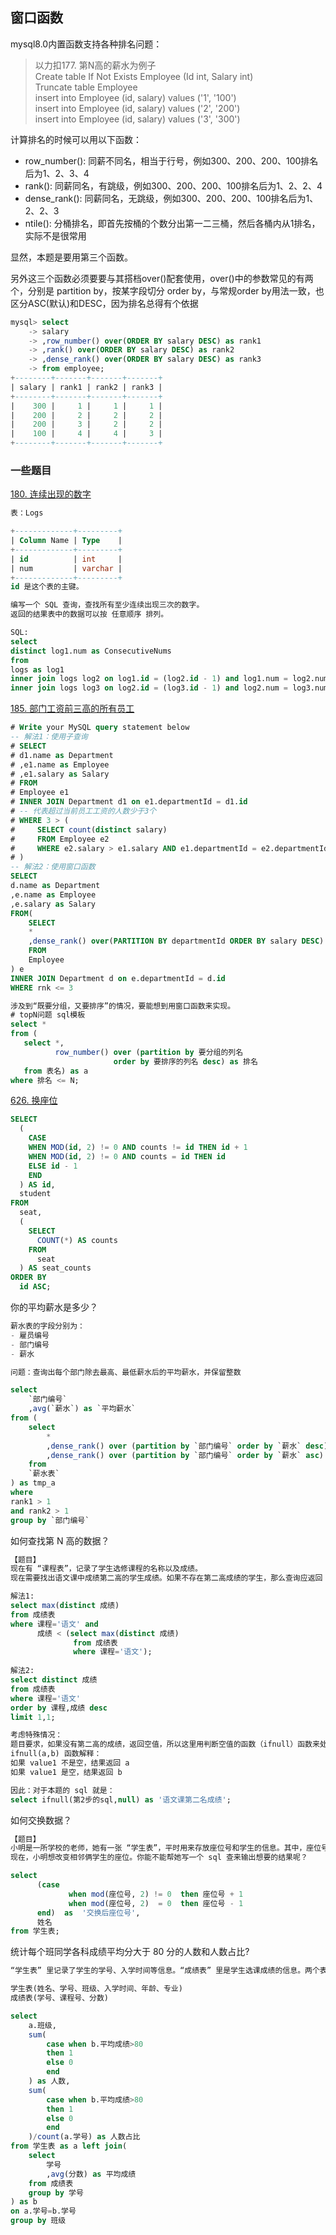 ## 窗口函数
mysql8.0内置函数支持各种排名问题：

> 以力扣177. 第N高的薪水为例子<br/>
> Create table If Not Exists Employee (Id int, Salary int) <br/>
> Truncate table Employee<br/>
> insert into Employee (id, salary) values ('1', '100')<br/>
> insert into Employee (id, salary) values ('2', '200')<br/>
> insert into Employee (id, salary) values ('3', '300')

计算排名的时候可以用以下函数：
- row_number(): 同薪不同名，相当于行号，例如300、200、200、100排名后为1、2、3、4
- rank(): 同薪同名，有跳级，例如300、200、200、100排名后为1、2、2、4
- dense_rank(): 同薪同名，无跳级，例如300、200、200、100排名后为1、2、2、3
- ntile(): 分桶排名，即首先按桶的个数分出第一二三桶，然后各桶内从1排名，实际不是很常用

显然，本题是要用第三个函数。 

另外这三个函数必须要要与其搭档over()配套使用，over()中的参数常见的有两个，分别是 partition by，按某字段切分
order by，与常规order by用法一致，也区分ASC(默认)和DESC，因为排名总得有个依据

```sql
mysql> select
    -> salary
    -> ,row_number() over(ORDER BY salary DESC) as rank1
    -> ,rank() over(ORDER BY salary DESC) as rank2
    -> ,dense_rank() over(ORDER BY salary DESC) as rank3
    -> from employee;
+--------+-------+-------+-------+
| salary | rank1 | rank2 | rank3 |
+--------+-------+-------+-------+
|    300 |     1 |     1 |     1 |
|    200 |     2 |     2 |     2 |
|    200 |     3 |     2 |     2 |
|    100 |     4 |     4 |     3 |
+--------+-------+-------+-------+
```

### 一些题目
[180. 连续出现的数字](https://leetcode.cn/problems/consecutive-numbers/)
```sql
表：Logs

+-------------+---------+
| Column Name | Type    |
+-------------+---------+
| id          | int     |
| num         | varchar |
+-------------+---------+
id 是这个表的主键。

编写一个 SQL 查询，查找所有至少连续出现三次的数字。
返回的结果表中的数据可以按 任意顺序 排列。

SQL:
select 
distinct log1.num as ConsecutiveNums
from 
logs as log1
inner join logs log2 on log1.id = (log2.id - 1) and log1.num = log2.num
inner join logs log3 on log2.id = (log3.id - 1) and log2.num = log3.num
```

[185. 部门工资前三高的所有员工](https://leetcode.cn/problems/department-top-three-salaries/description/)

```sql
# Write your MySQL query statement below
-- 解法1：使用子查询
# SELECT 
# d1.name as Department
# ,e1.name as Employee
# ,e1.salary as Salary
# FROM 
# Employee e1 
# INNER JOIN Department d1 on e1.departmentId = d1.id
# -- 代表超过当前员工工资的人数少于3个
# WHERE 3 > (
#     SELECT count(distinct salary) 
#     FROM Employee e2
#     WHERE e2.salary > e1.salary AND e1.departmentId = e2.departmentId
# )
-- 解法2：使用窗口函数
SELECT
d.name as Department
,e.name as Employee
,e.salary as Salary
FROM(
    SELECT 
    *
    ,dense_rank() over(PARTITION BY departmentId ORDER BY salary DESC) as rnk
    FROM 
    Employee
) e
INNER JOIN Department d on e.departmentId = d.id
WHERE rnk <= 3

涉及到“既要分组，又要排序”的情况，要能想到用窗口函数来实现。
# topN问题 sql模板
select *
from (
   select *, 
          row_number() over (partition by 要分组的列名
                       order by 要排序的列名 desc) as 排名
   from 表名) as a
where 排名 <= N;

```
[626. 换座位](https://leetcode.cn/problems/exchange-seats/description/)
```sql
SELECT 
  (
    CASE 
    WHEN MOD(id, 2) != 0 AND counts != id THEN id + 1 
    WHEN MOD(id, 2) != 0 AND counts = id THEN id 
    ELSE id - 1 
    END
  ) AS id, 
  student 
FROM 
  seat, 
  (
    SELECT 
      COUNT(*) AS counts 
    FROM 
      seat
  ) AS seat_counts 
ORDER BY 
  id ASC;
```

你的平均薪水是多少？
```sql
薪水表的字段分别为：
- 雇员编号
- 部门编号
- 薪水

问题：查询出每个部门除去最高、最低薪水后的平均薪水，并保留整数

select
    `部门编号`
    ,avg(`薪水`) as `平均薪水`
from (
    select
        *
        ,dense_rank() over (partition by `部门编号` order by `薪水` desc) as rank1 # rank1 = 1 是薪水最高的
        ,dense_rank() over (partition by `部门编号` order by `薪水` asc) as rank2 # rank2 = 1 是薪水最低的
    from
    `薪水表`
) as tmp_a
where 
rank1 > 1
and rank2 > 1
group by `部门编号`

```

如何查找第 N 高的数据？
```sql
【题目】
现在有 “课程表”，记录了学生选修课程的名称以及成绩。
现在需要找出语文课中成绩第二高的学生成绩。如果不存在第二高成绩的学生，那么查询应返回 null。

解法1:
select max(distinct 成绩) 
from 成绩表
where 课程='语文' and
      成绩 < (select max(distinct 成绩) 
              from 成绩表 
              where 课程='语文');
              
解法2:
select distinct 成绩  
from 成绩表
where 课程='语文'
order by 课程,成绩 desc
limit 1,1;

考虑特殊情况：
题目要求，如果没有第二高的成绩，返回空值，所以这里用判断空值的函数（ifnull）函数来处理特殊情况。
ifnull(a,b) 函数解释：
如果 value1 不是空，结果返回 a
如果 value1 是空，结果返回 b

因此：对于本题的 sql 就是：
select ifnull(第2步的sql,null) as '语文课第二名成绩';

```
如何交换数据？
```sql
【题目】
小明是一所学校的老师，她有一张 “学生表”，平时用来存放座位号和学生的信息。其中，座位号是连续递增的。总的座位数是偶数。
现在，小明想改变相邻俩学生的座位。你能不能帮她写一个 sql 查来输出想要的结果呢？

select
      (case
             when mod(座位号, 2) != 0  then 座位号 + 1
             when mod(座位号, 2)  = 0  then 座位号 - 1
      end)  as  '交换后座位号',
      姓名
from 学生表;
```
统计每个班同学各科成绩平均分大于 80 分的人数和人数占比?
```sql
“学生表” 里记录了学生的学号、入学时间等信息。“成绩表” 里是学生选课成绩的信息。两个表中的学号一一对应

学生表(姓名、学号、班级、入学时间、年龄、专业)
成绩表(学号、课程号、分数)

select 
    a.班级,
    sum(
        case when b.平均成绩>80 
        then 1
        else 0 
        end
    ) as 人数,
    sum(
        case when b.平均成绩>80 
        then 1
        else 0 
        end
    )/count(a.学号) as 人数占比
from 学生表 as a left join(
    select 
        学号
        ,avg(分数) as 平均成绩
    from 成绩表
    group by 学号
) as b
on a.学号=b.学号
group by 班级
```
